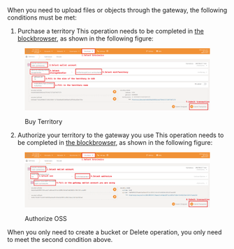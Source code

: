 When you need to upload files or objects through the gateway, the following conditions must be met:
1. Purchase a territory
This operation needs to be completed in [the blockbrowser](https://polkadot.js.org/apps/), as shown in the following figure:

<figure><img src="../picture/buy_territory.png" alt="Buy Territory"><figcaption><p>Buy Territory</p></figcaption></figure>

2. Authorize your territory to the gateway you use
This operation needs to be completed in [the blockbrowser](https://polkadot.js.org/apps/), as shown in the following figure:

<figure><img src="../picture/authorize_oss.png" alt="Authorize OSS"><figcaption><p>Authorize OSS</p></figcaption></figure>

When you only need to create a bucket or Delete operation, you only need to meet the second condition above.

